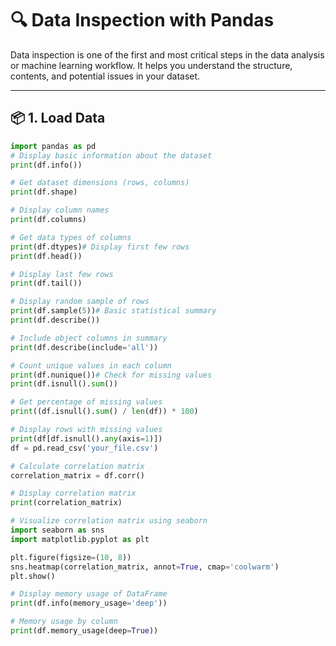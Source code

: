 # 🔍 Data Inspection with Pandas

Data inspection is one of the first and most critical steps in the data analysis or machine learning workflow. It helps you understand the structure, contents, and potential issues in your dataset.

---

## 📦 1. Load Data


```python
import pandas as pd
# Display basic information about the dataset
print(df.info())

# Get dataset dimensions (rows, columns)
print(df.shape)

# Display column names
print(df.columns)

# Get data types of columns
print(df.dtypes)# Display first few rows
print(df.head())

# Display last few rows
print(df.tail())

# Display random sample of rows
print(df.sample(5))# Basic statistical summary
print(df.describe())

# Include object columns in summary
print(df.describe(include='all'))

# Count unique values in each column
print(df.nunique())# Check for missing values
print(df.isnull().sum())

# Get percentage of missing values
print((df.isnull().sum() / len(df)) * 100)

# Display rows with missing values
print(df[df.isnull().any(axis=1)])
df = pd.read_csv('your_file.csv')

# Calculate correlation matrix
correlation_matrix = df.corr()

# Display correlation matrix
print(correlation_matrix)

# Visualize correlation matrix using seaborn
import seaborn as sns
import matplotlib.pyplot as plt

plt.figure(figsize=(10, 8))
sns.heatmap(correlation_matrix, annot=True, cmap='coolwarm')
plt.show()

# Display memory usage of DataFrame
print(df.info(memory_usage='deep'))

# Memory usage by column
print(df.memory_usage(deep=True))

```
